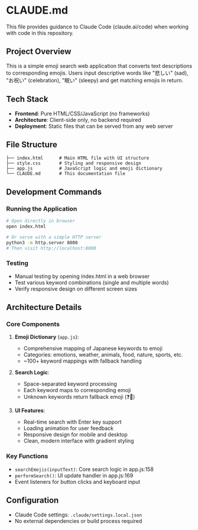 # CLAUDE.md

This file provides guidance to Claude Code (claude.ai/code) when working with code in this repository.

## Project Overview

This is a simple emoji search web application that converts text descriptions to corresponding emojis. Users input descriptive words like "悲しい" (sad), "お祝い" (celebration), "眠い" (sleepy) and get matching emojis in return.

## Tech Stack

- **Frontend**: Pure HTML/CSS/JavaScript (no frameworks)
- **Architecture**: Client-side only, no backend required
- **Deployment**: Static files that can be served from any web server

## File Structure

```
├── index.html      # Main HTML file with UI structure
├── style.css       # Styling and responsive design
├── app.js          # JavaScript logic and emoji dictionary
└── CLAUDE.md       # This documentation file
```

## Development Commands

### Running the Application
```bash
# Open directly in browser
open index.html

# Or serve with a simple HTTP server
python3 -m http.server 8000
# Then visit http://localhost:8000
```

### Testing
- Manual testing by opening index.html in a web browser
- Test various keyword combinations (single and multiple words)
- Verify responsive design on different screen sizes

## Architecture Details

### Core Components

1. **Emoji Dictionary** (`app.js`): 
   - Comprehensive mapping of Japanese keywords to emoji
   - Categories: emotions, weather, animals, food, nature, sports, etc.
   - ~100+ keyword mappings with fallback handling

2. **Search Logic**:
   - Space-separated keyword processing
   - Each keyword maps to corresponding emoji
   - Unknown keywords return fallback emoji (❓🤔)

3. **UI Features**:
   - Real-time search with Enter key support
   - Loading animation for user feedback
   - Responsive design for mobile and desktop
   - Clean, modern interface with gradient styling

### Key Functions

- `searchEmojis(inputText)`: Core search logic in app.js:158
- `performSearch()`: UI update handler in app.js:169
- Event listeners for button clicks and keyboard input

## Configuration

- Claude Code settings: `.claude/settings.local.json`
- No external dependencies or build process required